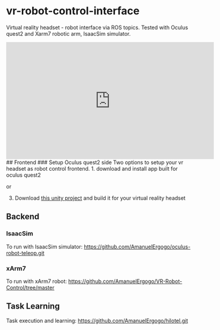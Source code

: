 # vr-robot-control-interface
Virtual reality headset - robot interface via ROS topics.
Tested with Oculus quest2 and Xarm7 robotic arm, IsaacSim simulator.
<iframe width="560" height="315" src="https://youtu.be/eIEKugL0zfE?si=UQgiymvPfMXAU-VG" frameborder="0" allowfullscreen></iframe>
## Frontend
### Setup Oculus quest2 side
Two options to setup your vr headset as robot control frontend.
1. download and install app built for oculus quest2

   or
   
3. Download [this unity project](https://drive.google.com/file/d/1gZa7_dySmAk8ESBnknzpR6EvUyLL3YCg/view?usp=sharing) and build it for your virtual reality headset
## Backend
### IsaacSim
To run with IsaacSim simulator:
https://github.com/AmanuelErgogo/oculus-robot-teleop.git
### xArm7
To run with xArm7 robot:
https://github.com/AmanuelErgogo/VR-Robot-Control/tree/master

## Task Learning
Task execution and learning: https://github.com/AmanuelErgogo/hilotel.git
